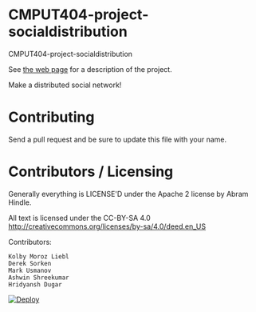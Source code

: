 CMPUT404-project-socialdistribution
===================================

CMPUT404-project-socialdistribution

See [the web page](https://uofa-cmput404.github.io/general/project.html) for a description of the project.

Make a distributed social network!

Contributing
============

Send a pull request and be sure to update this file with your name.

Contributors / Licensing
========================

Generally everything is LICENSE'D under the Apache 2 license by Abram Hindle.

All text is licensed under the CC-BY-SA 4.0 http://creativecommons.org/licenses/by-sa/4.0/deed.en_US

Contributors:

    Kolby Moroz Liebl
    Derek Sorken
    Mark Usmanov
    Ashwin Shreekumar
    Hridyansh Dugar

[![Deploy](https://www.herokucdn.com/deploy/button.svg)](https://heroku.com/deploy)
